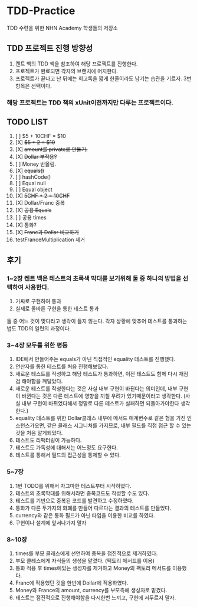 # TDD-Practice
TDD 수련을 위한 NHN Academy 학생들의 저장소

## TDD 프로젝트 진행 방향성
1. 켄트 백의 TDD 책을 참조하여 해당 프로젝트를 진행한다.
2. 프로젝트가 완료되면 각자의 브랜치에 머지한다.
3. 프로젝트가 끝나고 난 뒤에는 회고록을 짧게 한줄이라도 남기는 습관을 기르자. 3번 항목은 선택이다.

### 해당 프로젝트는 TDD 책의 xUnit이전까지만 다루는 프로젝트이다.

## TODO LIST

1. [ ] $5 + 10CHF = $10
2. [X] ~~$5 * 2 = $10~~
3. [X] ~~amount를 private로 만들기.~~
4. [X] ~~Dollar 부작용?~~
5. [ ] Money 반올림.
6. [X] ~~equals()~~
7. [ ] hashCode()
8. [ ] Equal null
9. [ ] Equal object
10. [X] ~~5CHF * 2 = 10CHF~~
11. [X] Dollar/Franc 중복
12. [X] ~~공용 Equals~~
13. [ ] 공용 times
14. [X] ~~통화?~~
15. [X] ~~Franc과 Dollar 비교하기~~
16. testFranceMultiplication 제거

## 후기
### 1~2장 켄트 백은 테스트의 초록색 막대를 보기위해 둘 중 하나의 방법을 선택하여 사용한다.
1. 가짜로 구현하여 통과
2. 실제로 올바른 구현을 통한 테스트 통과

둘 중 어느 것이 맞다라고 생각이 들지 않는다.
각자 상황에 맞추어 테스트를 통과하는 법도 TDD의 일련의 과정이다.

### 3~4장 모두를 위한 평등
1. IDE에서 만들어주는 equals가 아닌 직접적인 equality 테스트를 진행했다.
2. 연산자를 통한 테스트를 처음 진행해보았다.
3. 새로운 테스트를 작성하고 해당 테스트가 통과하면, 이전 테스트도 함께 다시 재점검 해야함을 깨달았다.
4. 새로운 테스트를 작성한다는 것은 사실 내부 구현이 바뀐다는 의미인데, 내부 구현이 바뀐다는 것은 다른 테스트에 영향을 끼칠 우려가 있기때문이라고 생각한다.
   (사실 내부 구현이 바뀌었다해서 정말로 다른 테스트가 실패하면 되돌아가야한다 생각한다.)
5. equality 테스트를 위한 Dollar클래스 내부에 메서드 매계변수로 같은 형을 가진 인스턴스가오면, 같은 클래스 시그니처를 가지므로, 내부 필드를 직접 접근 할 수 있는 것을 처음 알게되었다.
6. 테스트도 리팩터링이 가능하다.
7. 테스트도 가독성에 대해서는 어느정도 요구한다.
8. 테스트를 통해서 필드의 접근성을 통제할 수 있다.

### 5~7장 
1. 1번 TODO를 위해서 자그마한 테스트부터 시작하였다.
2. 테스트의 초록막대를 위해서라면 중복코드도 작성할 수도 있다.
3. 테스트를 기반으로 중복된 코드를 발견하고 수정하였다.
4. 통화가 다른 두가지의 화폐를 만들어 다르다는 결과의 테스트를 만들었다.
5. currency와 같은 통화 필드가 아닌 타입을 이용한 비교를 하였다.
6. 구현이나 설계에 앞서나가지 말자


### 8~10장
1. times를 부모 클래스에게 선언하여 중복을 점진적으로 제거하였다.
2. 부모 클레스에게 자식들의 생성을 맡겼다. (팩토리 메서드를 이용)
3. 통화 적용 후 times에있는 생성자를 제거하고 Money의 팩토리 메서드를 이용했다.
4. Franc에 적용했던 것을 한번에 Dollar에 적용하였다.
5. Money와 France의 amount, currency를 부모측에 생성자로 맡겼다.
6. 테스트는 점진적으로 진행해야함을 다시한번 느끼고, 구현에 서두르지 말자.

